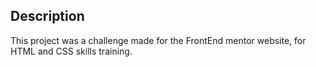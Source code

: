 ## Description

This project was a challenge made for the FrontEnd mentor website, for HTML and CSS skills training.
